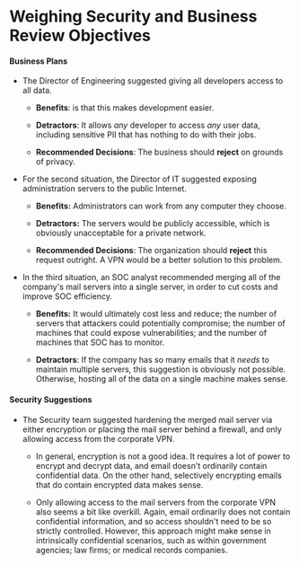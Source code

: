 # Weighing Security and Business Review Objectives

#### Business Plans

- The Director of Engineering suggested giving all developers access to all data. 
  
    - **Benefits**: is that this makes development easier. 
    
    - **Detractors**: It allows _any_ developer to access _any_ user data, including sensitive PII that has nothing to do with their jobs. 
    
    - **Recommended Decisions**: The business should **reject** on grounds of privacy.

- For the second situation, the Director of IT suggested exposing administration servers to the public Internet. 

    - **Benefits:** Administrators can work from any computer they choose. 
    
    - **Detractors:** The servers would be publicly accessible, which is obviously unacceptable for a private network. 
    
    - **Recommended Decisions**: The organization should **reject** this request outright. A VPN would be a better solution to this problem.

- In the third situation, an SOC analyst recommended merging all of the company's mail servers into a single server, in order to cut costs and improve SOC efficiency. 

  - **Benefits:** It would ultimately cost less and reduce; the number of servers that attackers could potentially compromise; the number of machines that could expose vulnerabilities; and the number of machines that SOC has to monitor.

  - **Detractors**: If the company has so many emails that it _needs_ to maintain multiple servers, this suggestion is obviously not possible. Otherwise, hosting all of the data on a single machine makes sense. 
    
#### Security Suggestions

- The Security team suggested hardening the merged mail server via either encryption or placing the mail server behind a firewall, and only allowing access from the corporate VPN.
  
    - In general, encryption is not a good idea. It requires a lot of power to encrypt and decrypt data, and email doesn't ordinarily contain confidential data. On the other hand, selectively encrypting emails that do contain encrypted data makes sense.
    
    - Only allowing access to the mail servers from the corporate VPN also seems a bit like overkill. Again, email ordinarily does not contain confidential information, and so access shouldn't need to be so strictly controlled. However, this approach might make sense in intrinsically confidential scenarios, such as within government agencies; law firms; or medical records companies.
